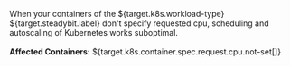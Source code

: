 When your containers of the ${target.k8s.workload-type} ${target.steadybit.label} don't specify requested cpu, scheduling and autoscaling of Kubernetes works suboptimal.
<br/>
<br/>
**Affected Containers:** ${target.k8s.container.spec.request.cpu.not-set[]}
